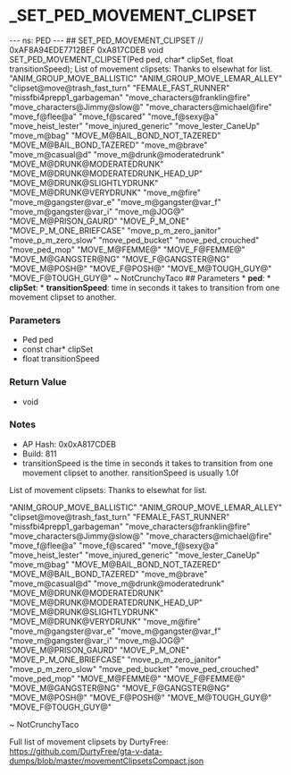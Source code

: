 # _SET_PED_MOVEMENT_CLIPSET

--- ns: PED --- ## SET_PED_MOVEMENT_CLIPSET  // 0xAF8A94EDE7712BEF 0xA817CDEB void SET_PED_MOVEMENT_CLIPSET(Ped ped, char* clipSet, float transitionSpeed);  List of movement clipsets: Thanks to elsewhat for list. "ANIM_GROUP_MOVE_BALLISTIC" "ANIM_GROUP_MOVE_LEMAR_ALLEY" "clipset@move@trash_fast_turn" "FEMALE_FAST_RUNNER" "missfbi4prepp1_garbageman" "move_characters@franklin@fire" "move_characters@Jimmy@slow@" "move_characters@michael@fire" "move_f@flee@a" "move_f@scared" "move_f@sexy@a" "move_heist_lester" "move_injured_generic" "move_lester_CaneUp" "move_m@bag" "MOVE_M@BAIL_BOND_NOT_TAZERED" "MOVE_M@BAIL_BOND_TAZERED" "move_m@brave" "move_m@casual@d" "move_m@drunk@moderatedrunk" "MOVE_M@DRUNK@MODERATEDRUNK" "MOVE_M@DRUNK@MODERATEDRUNK_HEAD_UP" "MOVE_M@DRUNK@SLIGHTLYDRUNK" "MOVE_M@DRUNK@VERYDRUNK" "move_m@fire" "move_m@gangster@var_e" "move_m@gangster@var_f" "move_m@gangster@var_i" "move_m@JOG@" "MOVE_M@PRISON_GAURD" "MOVE_P_M_ONE" "MOVE_P_M_ONE_BRIEFCASE" "move_p_m_zero_janitor" "move_p_m_zero_slow" "move_ped_bucket" "move_ped_crouched" "move_ped_mop" "MOVE_M@FEMME@" "MOVE_F@FEMME@" "MOVE_M@GANGSTER@NG" "MOVE_F@GANGSTER@NG" "MOVE_M@POSH@" "MOVE_F@POSH@" "MOVE_M@TOUGH_GUY@" "MOVE_F@TOUGH_GUY@" ~ NotCrunchyTaco  ## Parameters * **ped**: * **clipSet**: * **transitionSpeed**: time in seconds it takes to transition from one movement clipset to another.

### Parameters
* Ped ped
* const char* clipSet
* float transitionSpeed

### Return Value
* void

### Notes
* AP Hash: 0x0xA817CDEB
* Build: 811
* transitionSpeed is the time in seconds it takes to transition from one movement clipset to another.	ransitionSpeed is usually 1.0f

List of movement clipsets:
Thanks to elsewhat for list.

 "ANIM_GROUP_MOVE_BALLISTIC"
 "ANIM_GROUP_MOVE_LEMAR_ALLEY"
 "clipset@move@trash_fast_turn"
 "FEMALE_FAST_RUNNER"
 "missfbi4prepp1_garbageman"
 "move_characters@franklin@fire"
 "move_characters@Jimmy@slow@"
 "move_characters@michael@fire"
 "move_f@flee@a"
 "move_f@scared"
 "move_f@sexy@a"
 "move_heist_lester"
 "move_injured_generic"
 "move_lester_CaneUp"
 "move_m@bag"
 "MOVE_M@BAIL_BOND_NOT_TAZERED"
 "MOVE_M@BAIL_BOND_TAZERED"
 "move_m@brave"
 "move_m@casual@d"
 "move_m@drunk@moderatedrunk"
 "MOVE_M@DRUNK@MODERATEDRUNK"
 "MOVE_M@DRUNK@MODERATEDRUNK_HEAD_UP"
 "MOVE_M@DRUNK@SLIGHTLYDRUNK"
 "MOVE_M@DRUNK@VERYDRUNK"
 "move_m@fire"
 "move_m@gangster@var_e"
 "move_m@gangster@var_f"
 "move_m@gangster@var_i"
 "move_m@JOG@"
 "MOVE_M@PRISON_GAURD"
 "MOVE_P_M_ONE"
 "MOVE_P_M_ONE_BRIEFCASE"
 "move_p_m_zero_janitor"
 "move_p_m_zero_slow"
 "move_ped_bucket"
 "move_ped_crouched"
 "move_ped_mop"
 "MOVE_M@FEMME@"
 "MOVE_F@FEMME@"
 "MOVE_M@GANGSTER@NG"
 "MOVE_F@GANGSTER@NG"
 "MOVE_M@POSH@"
 "MOVE_F@POSH@"
 "MOVE_M@TOUGH_GUY@"
 "MOVE_F@TOUGH_GUY@"

~ NotCrunchyTaco

Full list of movement clipsets by DurtyFree: https://github.com/DurtyFree/gta-v-data-dumps/blob/master/movementClipsetsCompact.json

